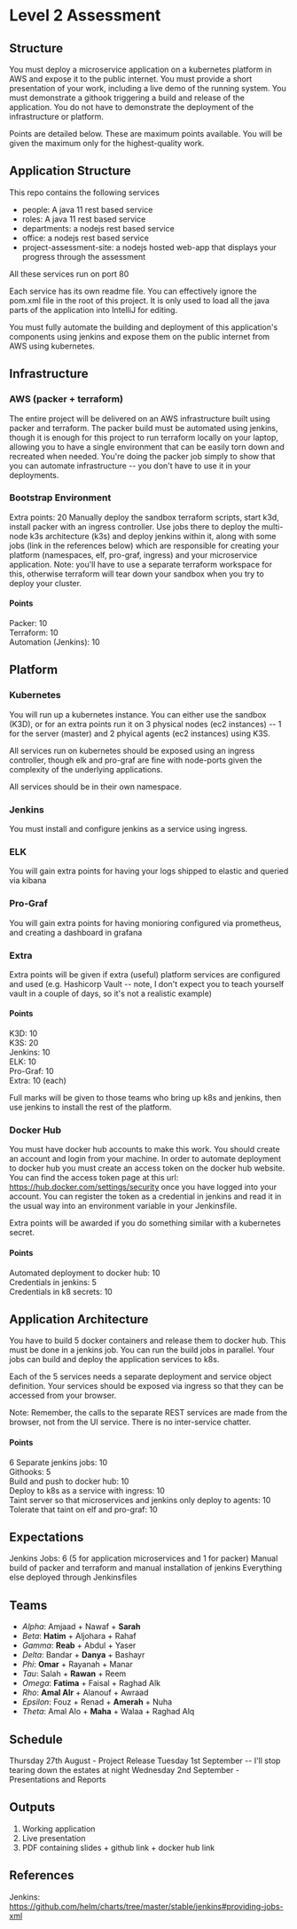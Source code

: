 # Level 2 Assessment

## Structure
You must deploy a microservice application on a kubernetes platform in AWS and expose it to the public internet. You must provide a short presentation of your work, including a live demo of the running system. You must demonstrate a githook triggering a build and release of the application. You do not have to demonstrate the deployment of the infrastructure or platform.

Points are detailed below. 
These are maximum points available. 
You will be given the maximum only for the highest-quality work.

## Application Structure

This repo contains the following services
- people: A java 11 rest based service
- roles: A java 11 rest based service
- departments: a nodejs rest based service
- office: a nodejs rest based service
- project-assessment-site: a nodejs hosted web-app that displays your progress through the assessment

All these services run on port 80

Each service has its own readme file. 
You can effectively ignore the pom.xml file in the root of this project. 
It is only used to load all the java parts of the application into IntelliJ for editing. 

You must fully automate the building and deployment of this application's components using jenkins and expose them on the public internet from AWS using kubernetes.


## Infrastructure
### AWS (packer + terraform)
The entire project will be delivered on an AWS infrastructure built using packer and terraform. 
The packer build must be automated using jenkins, though it is enough for this project to run terraform locally on your laptop, allowing you to have a single environment that can be easily torn down and recreated when needed.
You're doing the packer job simply to show that you can automate infrastructure -- you don't have to use it in your deployments.

### Bootstrap Environment
Extra points: 20
Manually deploy the sandbox terraform scripts, start k3d, install packer with an ingress controller.
Use jobs there to deploy the multi-node k3s architecture (k3s) and deploy jenkins within it, along with some jobs (link in the references below) which are responsible for creating your platform (namespaces, elf, pro-graf, ingress) and your microservice application.
Note: you'll have to use a separate terraform workspace for this, otherwise terraform will tear down your sandbox when you try to deploy your cluster.


#### Points
Packer: 10  
Terraform: 10  
Automation (Jenkins): 10  

## Platform

### Kubernetes
You will run up a kubernetes instance. 
You can either use the sandbox (K3D), or for an extra points run it on 3 physical nodes (ec2 instances) -- 1 for the server (master) and 2 phyical agents (ec2 instances) using K3S.

All services run on kubernetes should be exposed using an ingress controller, though elk and pro-graf are fine with node-ports given the complexity of the underlying applications.

All services should be in their own namespace.

### Jenkins 
You must install and configure jenkins as a service using ingress.

### ELK
You will gain extra points for having your logs shipped to elastic and queried via kibana

### Pro-Graf
You will gain extra points for having monioring configured via prometheus, and creating a dashboard in grafana

### Extra
Extra points will be given if extra (useful) platform services are configured and used (e.g. Hashicorp Vault -- note, I don't expect you to teach yourself vault in a couple of days, so it's not a realistic example)

#### Points
K3D: 10  
K3S: 20  
Jenkins: 10  
ELK: 10  
Pro-Graf: 10  
Extra: 10 (each)

Full marks will be given to those teams who bring up k8s and jenkins, then use jenkins to install the rest of the platform.

### Docker Hub
You must have docker hub accounts to make this work. 
You should create an account and login from your machine. 
In order to automate deployment to docker hub you must create an access token on the docker hub website. 
You can find the access token page at this url: https://hub.docker.com/settings/security once you have logged into your account.
You can register the token as a credential in jenkins and read it in the usual way into an environment variable in your Jenkinsfile.

Extra points will be awarded if you do something similar with a kubernetes secret.

#### Points
Automated deployment to docker hub: 10  
Credentials in jenkins: 5  
Credentials in k8 secrets: 10  

## Application Architecture
You have to build 5 docker containers and release them to docker hub. 
This must be done in a jenkins job. 
You can run the build jobs in parallel. 
Your jobs can build and deploy the application services to k8s.

Each of the 5 services needs a separate deployment and service object definition. 
Your services should be exposed via ingress so that they can be accessed from your browser.

Note: Remember, the calls to the separate REST services are made from the browser, not from the UI service. 
There is no inter-service chatter.

#### Points
6 Separate jenkins jobs: 10  
Githooks: 5  
Build and push to docker hub: 10  
Deploy to k8s as a service with ingress: 10  
Taint server so that microservices and jenkins only deploy to agents: 10  
Tolerate that taint on elf and pro-graf: 10   


## Expectations
Jenkins Jobs: 6 (5 for application microservices and 1 for packer)
Manual build of packer and terraform and manual installation of jenkins
Everything else deployed through Jenkinsfiles

## Teams
* *Alpha*: Amjaad + Nawaf + **Sarah**
* *Beta*: **Hatim** + Aljohara + Rahaf
* *Gamma*: **Reab** + Abdul + Yaser
* *Delta*: Bandar + **Danya** + Bashayr
* *Phi*: **Omar** + Rayanah + Manar
* *Tau*: Salah + **Rawan** + Reem
* *Omega*: **Fatima** + Faisal + Raghad Alk
* *Rho*: **Amal Alr** + Alanouf + Awraad
* *Epsilon*: Fouz + Renad + **Amerah** + Nuha
* *Theta*: Amal Alo + **Maha** + Walaa + Raghad Alq


## Schedule
Thursday 27th August - Project Release
Tuesday 1st September -- I'll stop tearing down the estates at night
Wednesday 2nd September - Presentations and Reports

## Outputs
1. Working application
2. Live presentation
3. PDF containing slides + github link + docker hub link


## References
Jenkins: https://github.com/helm/charts/tree/master/stable/jenkins#providing-jobs-xml

